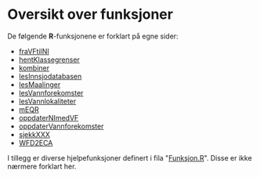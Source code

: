 # Oversikt over funksjoner

De følgende **R**-funksjonene er forklart på egne sider:

- [fraVFtilNI](fraVFtilNI.md)
- [hentKlassegrenser](hentKlassegrenser.md)
- [kombiner](kombiner.md)
- [lesInnsjodatabasen](lesInnsjodatabasen.md)
- [lesMaalinger](lesMaalinger.md)
- [lesVannforekomster](lesVannforekomster.md)
- [lesVannlokaliteter](lesVannlokaliteter.md)
- [mEQR](mEQR.md)
- [oppdaterNImedVF](oppdaterNImedVF.md)
- [oppdaterVannforekomster](oppdaterVannforekomster.md)
- [sjekkXXX](sjekkPar.md)
- [WFD2ECA](WFD2ECA.md)

I tillegg er diverse hjelpefunksjoner definert i fila "[Funksjon.R](../R/Funksjon.R)".
Disse er ikke nærmere forklart her.
